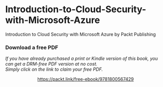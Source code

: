 # Introduction-to-Cloud-Security-with-Microsoft-Azure
Introduction to Cloud Security with Microsoft Azure by Packt Publishing
### Download a free PDF

 <i>If you have already purchased a print or Kindle version of this book, you can get a DRM-free PDF version at no cost.<br>Simply click on the link to claim your free PDF.</i>
<p align="center"> <a href="https://packt.link/free-ebook/9781800567429">https://packt.link/free-ebook/9781800567429 </a> </p>